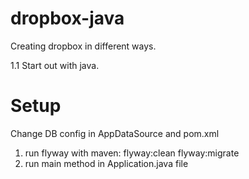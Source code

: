 # dropbox-java

Creating dropbox in different ways.

1.1 Start out with java.

# Setup

Change DB config in AppDataSource and pom.xml

1) run flyway with maven: flyway:clean flyway:migrate
2) run main method in Application.java file
